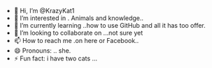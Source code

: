 - 👋 Hi, I’m @KrazyKat1
- 👀 I’m interested in . Animals and knowledge..
- 🌱 I’m currently learning ..how to use GitHub and all it has too offer.
- 💞️ I’m looking to collaborate on ...not sure yet 
- 📫 How to reach me .on here or Facebook..
- 😄 Pronouns: .. she.
- ⚡ Fun fact: i have two cats ...

<!---
KrazyKat1/KrazyKat1 is a ✨ special ✨ repository because its `README.md` (this file) appears on your GitHub profile.
You can click the Preview link to take a look at your changes.
--->
